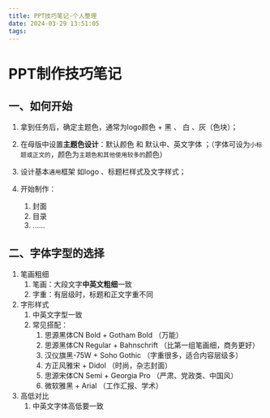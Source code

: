 ```yaml
---
title: PPT技巧笔记-个人整理
date: 2024-03-29 13:51:05
tags:
---
```




# PPT制作技巧笔记

## 一、如何开始

1. 拿到任务后，确定主题色，通常为logo颜色 + 黑 、 白 、灰（色块）；
2. 在母版中设置**主题色设计**：默认颜色 和 默认中、英文字体 ；（字体可设为`小标题或正文的`，颜色为`主题色和其他使用较多的`颜色）
3. 设计基本`通用`框架 如logo 、标题栏样式及文字样式；

4. 开始制作：
   1. 封面
   2. 目录
   3. ......

## 二、字体字型的选择

1. 笔画粗细
   1. 笔画：大段文字**中英文粗细**一致
   2. 字重：有层级时，标题和正文字重不同
2. 字形样式
   1. 中英文字型一致
   2. 常见搭配：
      1. 思源黑体CN Bold + Gotham Bold （万能）
      2. 思源黑体CN Regular + Bahnschrift （比第一组笔画细，商务更好）
      3. 汉仪旗黑-75W + Soho Gothic （字重很多，适合内容层级多）
      4. 方正风雅宋 + Didol （时尚，杂志封面）
      5. 思源宋体CN Semi + Georgia Pro （严肃、党政类、中国风）
      6. 微软雅黑 + Arial （工作汇报、学术）
3. 高低对比
   1. 中英文字体高低要一致



